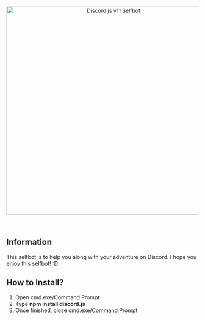 <div align="center">
  <br />
  <p>
    <a href="https://github.com/Betaaaaa/Discord-Selfbot/archive/master.zip"><img src="http://img.hexacircle.com/images/Beta/c7x9zgw.png" width="546" alt="Discord.js v11 Selfbot" /></a>
  </p>
  <br />
  <p>
  </p>
</div>

## Information
This selfbot is to help you along with your adventure on Discord. I hope you enjoy this selfbot! :D 


## How to Install?
1. Open cmd.exe/Command Prompt
2. Type **npm install discord.js**
3. Once finished, close cmd.exe/Command Prompt

